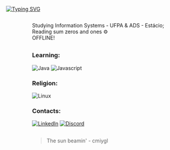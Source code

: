 
[![Typing SVG](https://readme-typing-svg.herokuapp.com?font=Tiny5&size=35&duration=2000&pause=1000&color=F7881D&background=FF040400&center=true&random=false&width=430&height=200&separator=%3C&lines=Welcome+to+Taiyou's+readme;%3CMight+Delete+Later)](https://git.io/typing-svg)

<div style="display: flex; flex-direction: row; align-items: center; justify-content: center;">
<div>
<p> Studying Information Systems - UFPA & ADS - Estácio;</br>
Reading sum zeros and ones ⚙</br>
OFFLINE!

## 
<h3>Learning: </h3>

![Java](https://img.shields.io/badge/python-999?logo=python)
![Javascript](https://img.shields.io/badge/javascript-black?logo=javascript)

<h3> Religion: </h3>

![Linux](https://img.shields.io/badge/linux-rgb(240,100,40)?logo=linux)

<h3> Contacts: </h3>

[![LinkedIn](https://img.shields.io/badge/linkedin-0079F9?logo=linkedin)](https://www.linkedin.com/in/taiyo-ferreira/)
[![Discord](https://img.shields.io/badge/discord-0029A5?logo=discord)](https://discord.com/channels/@yv7l/)

## 
> The sun beamin' - cmiygl
</div>
</div>
